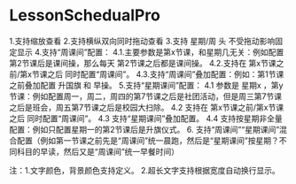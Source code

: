 # LessonSchedualPro

1.支持缩放查看
2.支持横纵双向同时拖动查看
3.支持 星期/周 头 不受拖动影响固定显示
4.支持“周课间”配置：
4.1.主要参数是第x节课，和星期几无关：例如配置第2节课后是课间操，那么每天	  第2节课之后都是课间操。
4.2.支持在 第x节课之前/第x节课之后 同时配置“周课间”。
4.3.支持“周课间”叠加配置：例如：第1节课之前叠加配置 升国旗 和 早操。
5.支持“星期课间”配置：
      4.1 参数是 星期x ，第y节课：例如配置周一，周二，周四的第7节课之后是社团活动，但是周三第7节课之后是班会，周五第7节课之后是校园大扫除。
4.2 支持在 第x节课之前/第x节课之后 同时配置“周课间”。
4.3 支持“星期课间”叠加配置。
4.4 支持按星期非全量配置：例如只配置星期一的第2节课后是升旗仪式。
6. 支持“周课间”“星期课间”混合配置（例如第一节课之前先是“周课间”统一晨跑，然后是“星期课间”按星期？不同科目的早读，然后又是“周课间”统一早餐时间）

注：1.文字颜色，背景颜色支持定义。
    2.超长文字支持根据宽度自动换行显示。
